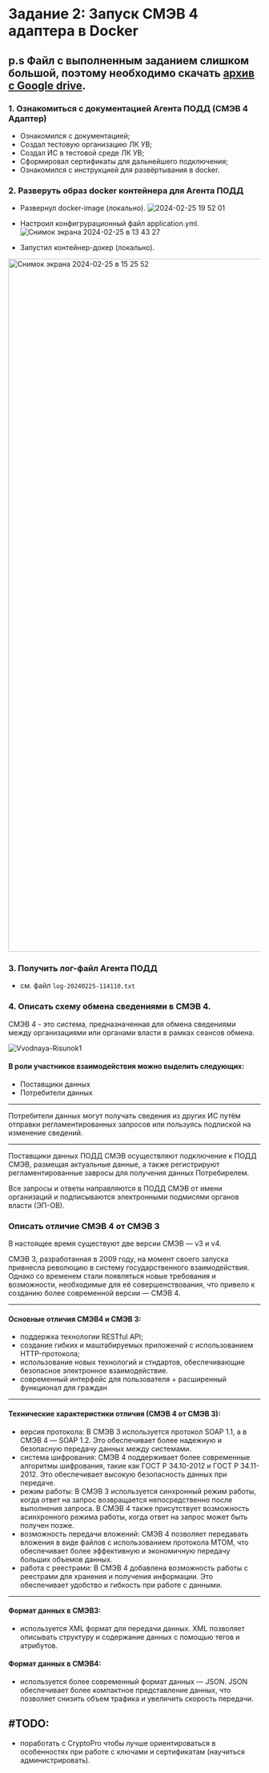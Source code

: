 # Задание 2: Запуск СМЭВ 4 адаптера в Docker

## p.s Файл с выполненным заданием слишком большой, поэтому необходимо скачать [архив с Google drive](https://drive.google.com/file/d/1AAZtdpHQciFF_jFhGqm5-9Drn-Gtk-qf/view?usp=sharing).


### 1. Ознакомиться с документацией Агента ПОДД (СМЭВ 4 Адаптер)

- Ознакомился с документацией;
- Создал тестовую организацию ЛК УВ;
- Создал ИС в тестовой среде ЛК УВ;
- Сформировал сертификаты для дальнейшего подключения;
- Ознакомился с инструкцией для развёртывания в docker.

### 2. Разверуть  образ docker контейнера для Агента ПОДД


- Развернул docker-image (локально).
![2024-02-25 19 52 01](https://github.com/Glay00/second_task_to-increase/assets/96641789/1736e73a-483e-4747-83a1-0ca7503a6360)

- Настроил конфигрурационный файл application.yml.
![Снимок экрана 2024-02-25 в 13 43 27](https://github.com/Glay00/second_task_to-increase/assets/96641789/8d367bea-733d-495a-99c3-610096ea0a75)

- Запустил контейнер-докер (локально).
<img width="1384" alt="Снимок экрана 2024-02-25 в 15 25 52" src="https://github.com/Glay00/second_task_to-increase/assets/96641789/031bb391-aaed-4c59-bb5b-fb9b956f3f53">

### 3. Получить лог-файл Агента ПОДД

- см. файл ```log-20240225-114110.txt```

### 4. Описать схему обмена сведениями в СМЭВ 4.

СМЭВ 4 - это система, предназначенная для обмена сведениями между организациями или органами власти в рамках сеансов
обмена.

![Vvodnaya-Risunok1](https://github.com/Glay00/second_task_to-increase/assets/96641789/7fb39cc8-ae98-4fc8-8cdc-766deae4ef22)

#### В роли участников взаимодействия можно выделить следующих:

- Поставщики данных
- Потребители данных

---

Потребители данных могут получать сведения из других ИС путём отправки регламентированных запросов или пользуясь
подпиской
на изменение сведений.

---

Поставщики данных ПОДД СМЭВ осуществляют подключение к ПОДД СМЭВ, размещая актуальные данные, а также регистрируют
регламентированные завросы для получения данных Потребирелем.

Все запросы и ответы направляются в ПОДД СМЭВ от имени организаций
и подписываются электронными подмисями органов власти (ЭП-ОВ).

### Описать отличие СМЭВ 4 от СМЭВ 3

В настоящее время существуют две версии СМЭВ — v3 и v4.

СМЭВ 3, разработанная в 2009 году, на момент своего запуска привнесла революцию в систему государственного
взаимодействия.
Однако со временем стали появляться новые требования и возможности, необходимые для её совершенствования, что привело к
созданию более современной версии — СМЭВ 4.

---

#### Основные отличия СМЭВ4 и СМЭВ 3:

- поддержка технологии RESTful API;
- создание гибких и маштабируемых приложений с использованием HTTP-протокола;
- использование новых технологий и стндартов, обеспечивающие безопасное электронное взаимодействие.
- современный интерфейс для пользователя + расширенный функционал для граждан

---

#### Технические характеристики отличия (СМЭВ 4 от СМЭВ 3):

- версия протокола: В СМЭВ 3 используется протокол SOAP 1.1, а в СМЭВ 4 — SOAP 1.2. Это обеспечивает более надежную и
  безопасную передачу данных между системами.
- система шифрования: СМЭВ 4 поддерживает более современные алгоритмы шифрования, такие как ГОСТ Р 34.10-2012 и ГОСТ Р
  34.11-2012. Это обеспечивает высокую безопасность данных при передаче.
- режим работы: В СМЭВ 3 используется синхронный режим работы, когда ответ на запрос возвращается непосредственно после
  выполнения запроса. В СМЭВ 4 также присутствует возможность асинхронного режима работы, когда ответ на запрос может
  быть получен позже.
- возможность передачи вложений: СМЭВ 4 позволяет передавать вложения в виде файлов с использованием протокола MTOM, что
  обеспечивает более эффективную и экономичную передачу больших объемов данных.
- работа с реестрами: В СМЭВ 4 добавлена возможность работы с реестрами для хранения и получения информации. Это
  обеспечивает удобство и гибкость при работе с данными.

---

#### Формат данных в СМЭВ3:

- используется XML формат для передачи данных. XML позволяет описывать структуру и содержание данных с помощью тегов и
  атрибутов.

#### Формат данных в СМЭВ4:

- используется более современный формат данных — JSON. JSON обеспечивает более компактное представление данных, что
  позволяет снизить объем трафика и увеличить скорость передачи.

## #TODO:

- поработать с CryptoPro чтобы лучше ориентироваться в особенностях при работе с ключами и сертификатам (научиться администрировать).
